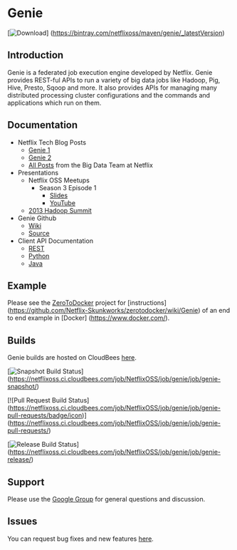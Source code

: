 # Genie

[![Download](https://api.bintray.com/packages/netflixoss/maven/genie/images/download.svg)]
(https://bintray.com/netflixoss/maven/genie/_latestVersion)

## Introduction

Genie is a federated job execution engine developed by Netflix. Genie provides REST-ful APIs to run a variety of big
data jobs like Hadoop, Pig, Hive, Presto, Sqoop and more. It also provides APIs for managing many distributed
processing cluster configurations and the commands and applications which run on them.

## Documentation

* Netflix Tech Blog Posts
    * [Genie 1](http://techblog.netflix.com/2013/06/genie-is-out-of-bottle.html)
    * [Genie 2](http://techblog.netflix.com/2014/11/genie-20-second-wish-granted.html)
    * [All Posts](http://techblog.netflix.com/search/label/big%20data) from the Big Data Team at Netflix
* Presentations
    * Netflix OSS Meetups
        * Season 3 Episode 1
            * [Slides](http://www.slideshare.net/RuslanMeshenberg/netflixoss-meetup-season-3-episode-1/24)
            * [YouTube](http://youtu.be/hi7BDAtjfKY?t=15m53s)
    * [2013 Hadoop Summit](http://www.slideshare.net/krishflix/genie-hadoop-platform-as-a-service-at-netflix)
* Genie Github
    * [Wiki](https://github.com/Netflix/genie/wiki)
    * [Source](https://github.com/Netflix/genie/tree/master)
* Client API Documentation
    * [REST](http://netflix.github.io/genie/docs/api/)
    * [Python](https://pypi.python.org/pypi/nflx-genie-client)
    * [Java](http://netflix.github.io/genie/docs/javadoc/client/index.html)

## Example

Please see the [ZeroToDocker](https://github.com/Netflix-Skunkworks/zerotodocker) project for [instructions]
(https://github.com/Netflix-Skunkworks/zerotodocker/wiki/Genie) of an end to end example in [Docker]
(https://www.docker.com/).

## Builds

Genie builds are hosted on CloudBees [here](https://netflixoss.ci.cloudbees.com/job/NetflixOSS/job/genie/).

[![Snapshot Build Status](https://netflixoss.ci.cloudbees.com/job/NetflixOSS/job/genie/job/genie-snapshot/badge/icon)]
(https://netflixoss.ci.cloudbees.com/job/NetflixOSS/job/genie/job/genie-snapshot/)

[![Pull Request Build Status]
(https://netflixoss.ci.cloudbees.com/job/NetflixOSS/job/genie/job/genie-pull-requests/badge/icon)]
(https://netflixoss.ci.cloudbees.com/job/NetflixOSS/job/genie/job/genie-pull-requests/)

[![Release Build Status](https://netflixoss.ci.cloudbees.com/job/NetflixOSS/job/genie/job/genie-release/badge/icon)]
(https://netflixoss.ci.cloudbees.com/job/NetflixOSS/job/genie/job/genie-release/)

## Support

Please use the [Google Group](https://groups.google.com/d/forum/genieoss) for general questions and discussion.

## Issues

You can request bug fixes and new features [here](https://github.com/Netflix/genie/issues).



